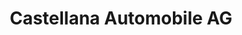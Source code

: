 ---
title: "Castellana Automobile AG"
url: /thalwil/castellana-automobile-ag/
shop: Autowerkstatt
---